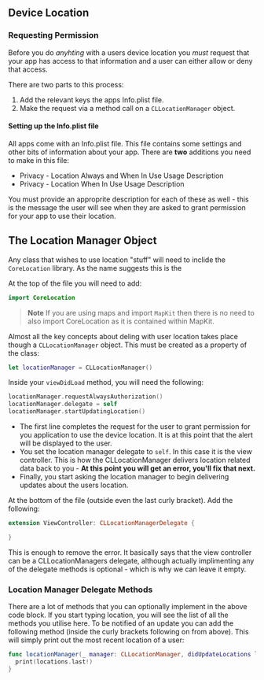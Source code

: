 ## Device Location

### Requesting Permission

Before you do *anyhting* with a users device location you *must* request that your app has access to that information and a user can either allow or deny that access. 

There are two parts to this process: 

1. Add the relevant keys the apps Info.plist file. 
2. Make the request via a method call on a `CLLocationManager` object.

#### Setting up the Info.plist file

All apps come with an Info.plist file. This file contains some settings and other bits of information about your app. There are **two** additions you need to make in this file:

- Privacy - Location Always and When In Use Usage Description
- Privacy - Location When In Use Usage Description

You must provide an approprite description for each of these as well - this is the message the user will see when they are asked to grant permission for your app to use their location. 

## The Location Manager Object

Any class that wishes to use location "stuff" will need to inclide the `CoreLocation` library. As the name suggests this is the 

At the top of the file you will need to add: 

```swift
import CoreLocation
```

> **Note**
If you are using maps and import `MapKit` then there is no need to also import CoreLocation as it is contained within MapKit. 

Almost all the key concepts about deling with user location takes place though a `CLLocationManager` object. This must be created as a property of the class:

```swift
let locationManager = CLLocationManager()
```

Inside your `viewDidLoad` method, you will need the following: 

```swift  
locationManager.requestAlwaysAuthorization()
locationManager.delegate = self
locationManager.startUpdatingLocation()
```

- The first line completes the request for the user to grant permission for you application to use the device location. It is at this point that the alert will be displayed to the user.
- You set the location manager delegate to `self`. In this case it is the view controller. This is how the CLLocationManager delivers location related data back to you - **At this point you will get an error, you'll fix that next.**
- Finally, you start asking the location manager to begin delivering updates about the users location. 

At the bottom of the file (outside even the last curly bracket). Add the following:

```swift
extension ViewController: CLLocationManagerDelegate {

}
```

This is enough to remove the error. It basically says that the view controller can be a CLLocationManagers delegate, although actually implimenting any of the delegate methods is optional - which is why we can leave it empty. 


### Location Manager Delegate Methods

There are a lot of methods that you can optionally implement in the above code block. If you start typing location, you will see the list of all the methods you utilise here. To be notified of an update you can add the following method (inside the curly brackets following on from above). This will simply print out the most recent location of a user: 

```swift
func locationManager(_ manager: CLLocationManager, didUpdateLocations locations: [CLLocation]) {
  print(locations.last!)
}
```
